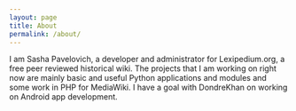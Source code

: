 ```yaml
---
layout: page
title: About
permalink: /about/
---
```


I am Sasha Pavelovich, a developer and administrator for Lexipedium.org, a free peer reviewed historical wiki.  The projects that I am working on right now are mainly basic and useful Python applications and modules and some work in PHP for MediaWiki.  I have a goal with DondreKhan on working on Android app development.
